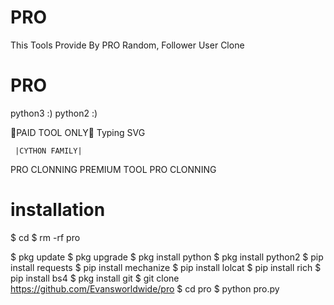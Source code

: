 # PRO
This Tools Provide By PRO Random, Follower User Clone

# PRO
python3 :) python2 :)

   🔐PAID TOOL ONLY🔐 
       Typing SVG

     |CYTHON FAMILY|
  PRO CLONNING PREMIUM TOOL
         PRO CLONNING



#        installation
$ cd
$ rm -rf pro

$ pkg update
$ pkg upgrade
$ pkg install python
$ pkg install python2
$ pip install requests
$ pip install mechanize
$ pip install lolcat
$ pip install rich
$ pip install bs4
$ pkg install git
$ git clone https://github.com/Evansworldwide/pro
$ cd pro
$ python pro.py


